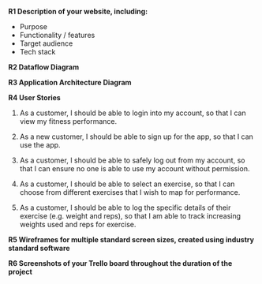 **R1	Description of your website, including:**
- Purpose
- Functionality / features
- Target audience
- Tech stack


**R2	Dataflow Diagram**

**R3	Application Architecture Diagram**


**R4	User Stories**

1. As a customer, I should be able to login into my account, so that I can view my fitness performance.

2. As a new customer,  I should be able to sign up for the app, so that I can use the app.

3. As a customer, I should be able to safely log out from my account, so that I can ensure no one is able to use my account without permission.

4.  As a customer, I should be able to select an exercise, so that I can choose from different exercises that I wish to map for performance.

5. As a customer, I should be able to log the specific details of their exercise (e.g. weight and reps), so that I am able to track increasing weights used and reps for exercise.

**R5	Wireframes for multiple standard screen sizes, created using industry standard software**


**R6	Screenshots of your Trello board throughout the duration of the project**